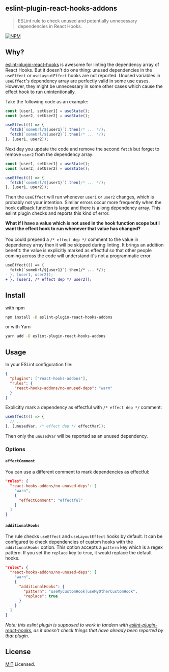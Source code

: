 ## eslint-plugin-react-hooks-addons

> ESLint rule to check unused and potentially unnecessary dependencies in React Hooks.

[![NPM](https://img.shields.io/npm/v/eslint-plugin-react-hooks-addons.svg)](https://www.npmjs.com/package/eslint-plugin-react-hooks-addons)

## Why?

[eslint-plugin-react-hooks](https://www.npmjs.com/package/eslint-plugin-react-hooks) is awesome for linting the dependency array of React Hooks. But it doesn't do one thing: unused dependencies in the `useEffect` or `useLayoutEffect` hooks are not reported. Unused variables in `useEffect`'s dependency array are perfectly valid in some use cases. However, they might be unnecessary in some other cases which cause the effect hook to run unintentionally.

Take the following code as an example:

```js
const [user1, setUser1] = useState();
const [user2, setUser2] = useState();

useEffect(() => {
  fetch(`someUrl/${user1}`).then(/* ... */);
  fetch(`someUrl/${user2}`).then(/* ... */);
}, [user1, user2]);
```

Next day you update the code and remove the second `fetch` but forget to remove `user2` from the dependency array:

```js
const [user1, setUser1] = useState();
const [user2, setUser2] = useState();

useEffect(() => {
  fetch(`someUrl/${user1}`).then(/* ... */);
}, [user1, user2]);
```

Then the `useEffect` will run whenever `user1` or `user2` changes, which is probably not your intention. Similar errors occur more frequently when the hook callback function is large and there is a long dependency array. This eslint plugin checks and reports this kind of error.

**What if I have a value which is not used in the hook function scope but I want the effect hook to run whenever that value has changed?**
<br/>
<br/>
You could prepend a `/* effect dep */` comment to the value in dependency array then it will be skipped during linting. It brings an addition benefit: the value is explicitly marked as effectful so that other people coming across the code will understand it's not a programmatic error.

```diff
useEffect(() => {
  fetch(`someUrl/${user1}`).then(/* ... */);
- }, [user1, user2]);
+ }, [user1, /* effect dep */ user2]);
```

## Install

with npm

```bash
npm install -D eslint-plugin-react-hooks-addons
```

or with Yarn

```bash
yarn add -D eslint-plugin-react-hooks-addons
```

## Usage

In your ESLint configuration file:

```json
{
  "plugins": ["react-hooks-addons"],
  "rules": {
    "react-hooks-addons/no-unused-deps": "warn"
  }
}
```

Explicitly mark a dependency as effectful with `/* effect dep */` comment:

```js
useEffect(() => {
  // ...
}, [unusedVar, /* effect dep */ effectVar]);
```

Then only the `unusedVar` will be reported as an unused dependency.

### Options

#### `effectComment`

You can use a different comment to mark dependencies as effectful:

```json
"rules": {
  "react-hooks-addons/no-unused-deps": [
    "warn",
    {
      "effectComment": "effectful"
    }
  ]
}
```

#### `additionalHooks`

The rule checks `useEffect` and `useLayoutEffect` hooks by default. It can be configured to check dependencies of custom hooks with the `additionalHooks` option. This option accepts a `pattern` key which is a regex pattern. If you set the `replace` key to `true`, it would replace the default hooks.

```json
"rules": {
  "react-hooks-addons/no-unused-deps": [
    "warn",
    {
      "additionalHooks": {
        "pattern": "useMyCustomHook|useMyOtherCustomHook",
        "replace": true
      }
    }
  ]
}
```

_Note: this eslint plugin is supposed to work in tandem with [eslint-plugin-react-hooks](https://www.npmjs.com/package/eslint-plugin-react-hooks), as it doesn't check things that have already been reported by that plugin._

## License

[MIT](https://github.com/szhsin/eslint-plugin-react-hooks-addons/blob/master/LICENSE) Licensed.
